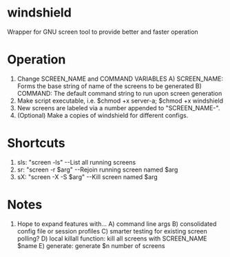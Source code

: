 # windshield
Wrapper for GNU screen tool to provide better and faster operation

# Operation
1. Change SCREEN_NAME and COMMAND VARIABLES
   A) SCREEN_NAME: Forms the base string of name of the screens to be generated
   B) COMMAND: The default command string to run upon screen generation
2. Make script executable, i.e. $chmod +x server-a; $chmod +x windshield
3. New screens are labeled via a number appended to "SCREEN_NAME-".
4. (Optional) Make a copies of windshield for different configs. 

# Shortcuts
1. sls: "screen -ls"           --List all running screens
2. sr:  "screen -r $arg"       --Rejoin running screen named $arg
3. sX:  "screen -X -S $arg"    --Kill screen named $arg

# Notes
1. Hope to expand features with...
   A) command line args
   B) consolidated config file or session profiles
   C) smarter testing for existing screen polling?
   D) local killall function: kill all screens with SCREEN_NAME $name
   E) generate: generate $n number of screens
